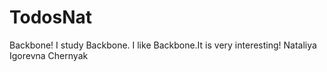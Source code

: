 # TodosNat
Backbone!
I study Backbone.
I like Backbone.It is very interesting!
Nataliya Igorevna Chernyak
